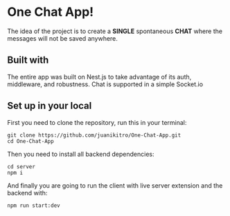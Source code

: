 # One Chat App!

The idea of the project is to create a **SINGLE** spontaneous **CHAT** where the messages will not be saved anywhere.


## Built with

The entire app was built on Nest.js to take advantage of its auth, middleware, and robustness. Chat is supported in a simple Socket.io

## Set up in your local
First you need to clone the repository, run this in your terminal:

    git clone https://github.com/juanikitro/One-Chat-App.git
    cd One-Chat-App

Then you need to install all backend dependencies:

    cd server
    npm i

And finally you are going to run the client with live server extension and the backend with:

    npm run start:dev
